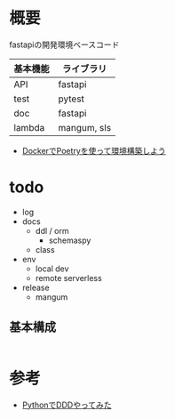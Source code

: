 
# 概要
fastapiの開発環境ベースコード

| 基本機能 | ライブラリ  |
| -------- | ----------- |
| API      | fastapi     |
| test     | pytest      |
| doc      | fastapi     |
| lambda   | mangum, sls |

- [DockerでPoetryを使って環境構築しよう](https://book.st-hakky.com/hakky/try-poetry-on-docker/)

# todo
- log
- docs
    - ddl / orm
        - schemaspy
    - class
- env
    - local dev
    - remote serverless
- release
    - mangum

## 基本構成
```

```

# 参考
- [PythonでDDDやってみた](https://techtekt.persol-career.co.jp/entry/tech/231220_02)